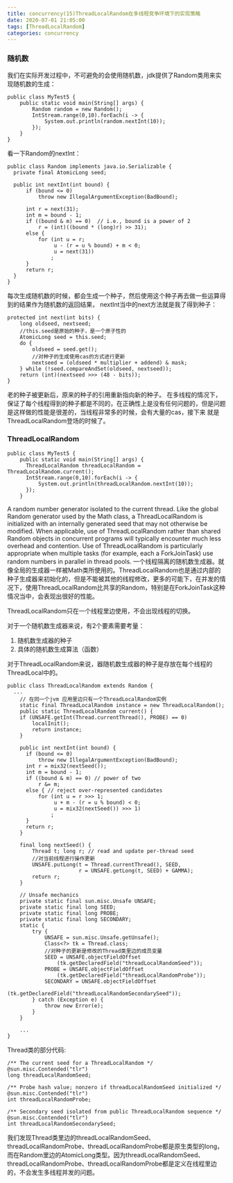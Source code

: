 ```yaml
---
title: concurrency(15)ThreadLocalRandom在多线程竞争环境下的实现策略
date: 2020-07-01 21:05:00
tags: [ThreadLocalRandom]
categories: concurrency
---
```


### 随机数
我们在实际开发过程中，不可避免的会使用随机数，jdk提供了Random类用来实现随机数的生成：
```
public class MyTest5 {
    public static void main(String[] args) {
        Random random = new Random();
        IntStream.range(0,10).forEach(i -> {
            System.out.println(random.nextInt(10));
        });
    }
}
```
<!-- more -->
看一下Random的nextInt：
```
public class Random implements java.io.Serializable {
  private final AtomicLong seed;

  public int nextInt(int bound) {
      if (bound <= 0)
          throw new IllegalArgumentException(BadBound);

      int r = next(31);
      int m = bound - 1;
      if ((bound & m) == 0)  // i.e., bound is a power of 2
          r = (int)((bound * (long)r) >> 31);
      else {
          for (int u = r;
               u - (r = u % bound) + m < 0;
               u = next(31))
              ;
      }
      return r;
  }
}
```
每次生成随机数的时候，都会生成一个种子，然后使用这个种子再去做一些运算得到的结果作为随机数的返回结果，
nextInt当中的next方法就是我了得到种子：
```
protected int next(int bits) {
    long oldseed, nextseed;
    //this.seed是原始的种子，是一个原子性的
    AtomicLong seed = this.seed;
    do {
        oldseed = seed.get();
        //对种子的生成使用cas的方式进行更新
        nextseed = (oldseed * multiplier + addend) & mask;
    } while (!seed.compareAndSet(oldseed, nextseed));
    return (int)(nextseed >>> (48 - bits));
}
```
老的种子被更新后，原来的种子的引用重新指向新的种子。
在多线程的情况下，保证了每个线程得到的种子都是不同的，在正确性上是没有任何问题的，但是问题是这样做的性能是很差的，当线程非常多的时候，会有大量的cas，接下来 就是ThreadLocalRandom登场的时候了。

### ThreadLocalRandom
```
public class MyTest5 {
    public static void main(String[] args) {
      ThreadLocalRandom threadLocalRandom = ThreadLocalRandom.current();
      IntStream.range(0,10).forEach(i -> {
          System.out.println(threadLocalRandom.nextInt(10));
      });
    }
 ```

A random number generator isolated to the current thread. Like the global Random generator used by the Math class, a ThreadLocalRandom is initialized with an internally generated seed that may not otherwise be modified. When applicable, use of ThreadLocalRandom rather than shared Random objects in concurrent programs will typically encounter much less overhead and contention. Use of ThreadLocalRandom is particularly appropriate when multiple tasks (for example, each a ForkJoinTask) use random numbers in parallel in thread pools.
一个线程隔离的随机数生成器。就像全局的生成器一样被Math类所使用的。ThreadLocalRandom也是通过内部的种子生成器来初始化的，但是不能被其他的线程修改，更多的可能下，在并发的情况下，使用ThreadLocalRandom比共享的Random，特别是在ForkJoinTask这种情况当中，会表现出很好的性能。

ThreadLocalRandom只在一个线程里边使用，不会出现线程的切换。

对于一个随机数生成器来说，有2个要素需要考量：
1. 随机数生成器的种子
2. 具体的随机数生成算法（函数）

对于ThreadLocalRandom来说，器随机数生成器的种子是存放在每个线程的ThreadLocal中的。
```
public class ThreadLocalRandom extends Random {
  ...
    // 在同一个jvm 应用里边只有一个ThreadLocalRandom实例
    static final ThreadLocalRandom instance = new ThreadLocalRandom();
    public static ThreadLocalRandom current() {
    if (UNSAFE.getInt(Thread.currentThread(), PROBE) == 0)
        localInit();
        return instance;
    }

    public int nextInt(int bound) {
      if (bound <= 0)
          throw new IllegalArgumentException(BadBound);
      int r = mix32(nextSeed());
      int m = bound - 1;
      if ((bound & m) == 0) // power of two
          r &= m;
      else { // reject over-represented candidates
          for (int u = r >>> 1;
               u + m - (r = u % bound) < 0;
               u = mix32(nextSeed()) >>> 1)
              ;
      }
      return r;
    }

    final long nextSeed() {
        Thread t; long r; // read and update per-thread seed
        //对当前线程进行操作更新
        UNSAFE.putLong(t = Thread.currentThread(), SEED,
                       r = UNSAFE.getLong(t, SEED) + GAMMA);
        return r;
    }

    // Unsafe mechanics
    private static final sun.misc.Unsafe UNSAFE;
    private static final long SEED;
    private static final long PROBE;
    private static final long SECONDARY;
    static {
        try {
            UNSAFE = sun.misc.Unsafe.getUnsafe();
            Class<?> tk = Thread.class;
            //对种子的更新是修改的Thread类里边的成员变量
            SEED = UNSAFE.objectFieldOffset
                (tk.getDeclaredField("threadLocalRandomSeed"));
            PROBE = UNSAFE.objectFieldOffset
                (tk.getDeclaredField("threadLocalRandomProbe"));
            SECONDARY = UNSAFE.objectFieldOffset
                (tk.getDeclaredField("threadLocalRandomSecondarySeed"));
        } catch (Exception e) {
            throw new Error(e);
        }
    }

    ...
}
```

Thread类的部分代码:
```
/** The current seed for a ThreadLocalRandom */
@sun.misc.Contended("tlr")
long threadLocalRandomSeed;

/** Probe hash value; nonzero if threadLocalRandomSeed initialized */
@sun.misc.Contended("tlr")
int threadLocalRandomProbe;

/** Secondary seed isolated from public ThreadLocalRandom sequence */
@sun.misc.Contended("tlr")
int threadLocalRandomSecondarySeed;
```
我们发现Thread类里边的threadLocalRandomSeed、threadLocalRandomProbe、threadLocalRandomProbe都是原生类型的long，而在Random里边的AtomicLong类型。因为threadLocalRandomSeed、threadLocalRandomProbe、threadLocalRandomProbe都是定义在线程里边的，不会发生多线程并发的问题。
